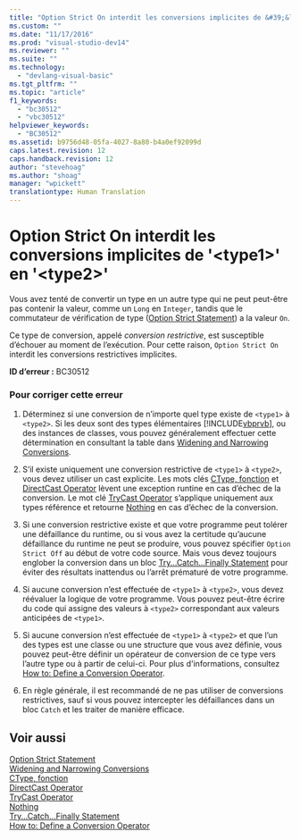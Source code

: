 ```yaml
---
title: "Option Strict On interdit les conversions implicites de &#39;&lt;type1&gt;&#39; en &#39;&lt;type2&gt;&#39; | Microsoft Docs"
ms.custom: ""
ms.date: "11/17/2016"
ms.prod: "visual-studio-dev14"
ms.reviewer: ""
ms.suite: ""
ms.technology: 
  - "devlang-visual-basic"
ms.tgt_pltfrm: ""
ms.topic: "article"
f1_keywords: 
  - "bc30512"
  - "vbc30512"
helpviewer_keywords: 
  - "BC30512"
ms.assetid: b9756d48-05fa-4027-8a80-b4a0ef92099d
caps.latest.revision: 12
caps.handback.revision: 12
author: "stevehoag"
ms.author: "shoag"
manager: "wpickett"
translationtype: Human Translation
---
```

# Option Strict On interdit les conversions implicites de &#39;&lt;type1&gt;&#39; en &#39;&lt;type2&gt;&#39;
Vous avez tenté de convertir un type en un autre type qui ne peut peut\-être pas contenir la valeur, comme un `Long` en `Integer`, tandis que le commutateur de vérification de type \([Option Strict Statement](../../visual-basic/language-reference/statements/option-strict-statement.md)\) a la valeur `On`.  
  
 Ce type de conversion, appelé *conversion restrictive*, est susceptible d’échouer au moment de l’exécution. Pour cette raison, `Option Strict On` interdit les conversions restrictives implicites.  
  
 **ID d’erreur :** BC30512  
  
### Pour corriger cette erreur  
  
1.  Déterminez si une conversion de n’importe quel type existe de `<type1>` à `<type2>`. Si les deux sont des types élémentaires [!INCLUDE[vbprvb](../../csharp/programming-guide/concepts/linq/includes/vbprvb_md.md)], ou des instances de classes, vous pouvez généralement effectuer cette détermination en consultant la table dans [Widening and Narrowing Conversions](../../visual-basic/programming-guide/language-features/data-types/widening-and-narrowing-conversions.md).  
  
2.  S’il existe uniquement une conversion restrictive de `<type1>` à `<type2>`, vous devez utiliser un cast explicite. Les mots clés [CType, fonction](../../visual-basic/language-reference/functions/ctype-function.md) et [DirectCast Operator](../../visual-basic/language-reference/operators/directcast-operator.md) lèvent une exception runtine en cas d’échec de la conversion. Le mot clé [TryCast Operator](../../visual-basic/language-reference/operators/trycast-operator.md) s’applique uniquement aux types référence et retourne [Nothing](../../visual-basic/language-reference/nothing.md) en cas d’échec de la conversion.  
  
3.  Si une conversion restrictive existe et que votre programme peut tolérer une défaillance du runtime, ou si vous avez la certitude qu’aucune défaillance du runtime ne peut se produire, vous pouvez spécifier `Option Strict Off` au début de votre code source. Mais vous devez toujours englober la conversion dans un bloc [Try...Catch...Finally Statement](../../visual-basic/language-reference/statements/try-catch-finally-statement.md) pour éviter des résultats inattendus ou l’arrêt prématuré de votre programme.  
  
4.  Si aucune conversion n’est effectuée de `<type1>` à `<type2>`, vous devez réévaluer la logique de votre programme. Vous pouvez peut\-être écrire du code qui assigne des valeurs à `<type2>` correspondant aux valeurs anticipées de `<type1>`.  
  
5.  Si aucune conversion n’est effectuée de `<type1>` à `<type2>` et que l’un des types est une classe ou une structure que vous avez définie, vous pouvez peut\-être définir un opérateur de conversion de ce type vers l’autre type ou à partir de celui\-ci. Pour plus d'informations, consultez [How to: Define a Conversion Operator](../../visual-basic/programming-guide/language-features/procedures/how-to-define-a-conversion-operator.md).  
  
6.  En règle générale, il est recommandé de ne pas utiliser de conversions restrictives, sauf si vous pouvez intercepter les défaillances dans un bloc `Catch` et les traiter de manière efficace.  
  
## Voir aussi  
 [Option Strict Statement](../../visual-basic/language-reference/statements/option-strict-statement.md)   
 [Widening and Narrowing Conversions](../../visual-basic/programming-guide/language-features/data-types/widening-and-narrowing-conversions.md)   
 [CType, fonction](../../visual-basic/language-reference/functions/ctype-function.md)   
 [DirectCast Operator](../../visual-basic/language-reference/operators/directcast-operator.md)   
 [TryCast Operator](../../visual-basic/language-reference/operators/trycast-operator.md)   
 [Nothing](../../visual-basic/language-reference/nothing.md)   
 [Try...Catch...Finally Statement](../../visual-basic/language-reference/statements/try-catch-finally-statement.md)   
 [How to: Define a Conversion Operator](../../visual-basic/programming-guide/language-features/procedures/how-to-define-a-conversion-operator.md)